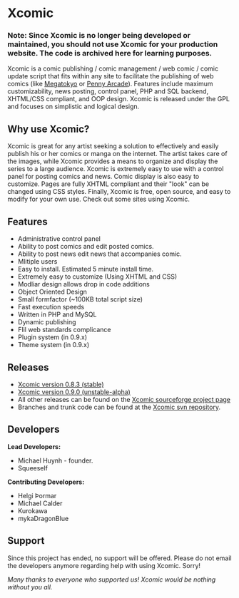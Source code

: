 # Xcomic

### Note: Since Xcomic is no longer being developed or maintained, you should not use Xcomic for your production website. The code is archived here for learning purposes. 

Xcomic is a comic publishing / comic management / web comic / comic update
script that fits within any site to facilitate the publishing of web comics
(like [Megatokyo][mt] or [Penny Arcade][pa]). Features include maximum
customizability, news posting, control panel, PHP and SQL backend, XHTML/CSS
compliant, and OOP design. Xcomic is released under the GPL and focuses on
simplistic and logical design.

[mt]: http://www.megatokyo.com/
[pa]: http://www.pennyarcade.com/

## Why use Xcomic?

Xcomic is great for any artist seeking a solution to effectively and easily
publish his or her comics or manga on the internet. The artist takes care of
the images, while Xcomic provides a means to organize and display the series to
a large audience. Xcomic is extremely easy to use with a control panel for
posting comics and news. Comic display is also easy to customize. Pages are
fully XHTML compliant and their "look" can be changed using CSS styles.
Finally, Xcomic is free, open source, and easy to modify for your own use.
Check out some sites using Xcomic.

## Features

- Administrative control panel
- Ability to post comics and edit posted comics.
- Ability to post news edit news that accompanies comic.
- Mlitiple users
- Easy to install. Estimated 5 minute install time.
- Extremely easy to customize (Using XHTML and CSS)
- Modliar design allows drop in code additions
- Object Oriented Design
- Small formfactor (~100KB total script size)
- Fast execution speeds
- Written in PHP and MySQL
- Dynamic publishing
- Flil web standards complicance
- Plugin system (in 0.9.x)
- Theme system (in 0.9.x)

## Releases

- [Xcomic version 0.8.3 (stable)][stable]
- [Xcomic version 0.9.0 (unstable-alpha)][unstable]
- All other releases can be found on the [Xcomic sourceforge project page][sf]
- Branches and trunk code can be found at the [Xcomic svn repository][svn].

[stable]: http://downloads.sourceforge.net/xcomic/Xcomic_0.8.3.zip
[unstable]: http://downloads.sourceforge.net/xcomic/xcomic_0.9.0a.zip
[sf]: https://sourceforge.net/projects/xcomic/files/xcomic%20pre-1.0/ 
[svn]: https://sourceforge.net/p/xcomic/code/HEAD/tree/

## Developers

**Lead Developers:**

- Michael Huynh - founder.
- Squeeself

**Contributing Developers:**

- Helgi Þormar
- Michael Calder
- Kurokawa
- mykaDragonBlue

## Support

Since this project has ended, no support will be offered. Please do not email
the developers anymore regarding help with using Xcomic. Sorry!

*Many thanks to everyone who supported us! Xcomic would be nothing without you
all.*

